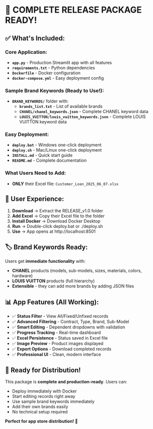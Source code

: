 # 🎉 COMPLETE RELEASE PACKAGE READY!

## ✅ What's Included:

### **Core Application:**
- **`app.py`** - Production Streamlit app with all features
- **`requirements.txt`** - Python dependencies
- **`Dockerfile`** - Docker configuration
- **`docker-compose.yml`** - Easy deployment config

### **Sample Brand Keywords (Ready to Use!):**
- **`BRAND_KEYWORDS/`** folder with:
  - **`brands_list.txt`** - List of available brands
  - **`CHANEL/chanel_keywords.json`** - Complete CHANEL keyword data
  - **`LOUIS_VUITTON/louis_vuitton_keywords.json`** - Complete LOUIS VUITTON keyword data

### **Easy Deployment:**
- **`deploy.bat`** - Windows one-click deployment
- **`deploy.sh`** - Mac/Linux one-click deployment
- **`INSTALL.md`** - Quick start guide
- **`README.md`** - Complete documentation

### **What Users Need to Add:**
- **ONLY** their Excel file: `Customer_Loan_2025_06_07.xlsx`

## 🚀 User Experience:

1. **Download** → Extract the RELEASE_v1.0 folder
2. **Add Excel** → Copy their Excel file to the folder
3. **Install Docker** → Download Docker Desktop
4. **Run** → Double-click deploy.bat or ./deploy.sh
5. **Use** → App opens at http://localhost:8501

## 🏷️ Brand Keywords Ready:

Users get **immediate functionality** with:
- **CHANEL** products (models, sub-models, sizes, materials, colors, hardware)
- **LOUIS VUITTON** products (full hierarchy)
- **Extensible** - they can add more brands by adding JSON files

## 📊 App Features (All Working):

- ✅ **Status Filter** - View All/Fixed/Unfixed records
- ✅ **Advanced Filtering** - Contract, Type, Brand, Sub-Model
- ✅ **Smart Editing** - Dependent dropdowns with validation
- ✅ **Progress Tracking** - Real-time dashboard
- ✅ **Excel Persistence** - Status saved in Excel file
- ✅ **Image Preview** - Product images displayed
- ✅ **Export Options** - Download completed records
- ✅ **Professional UI** - Clean, modern interface

## 🎯 Ready for Distribution!

This package is **complete and production-ready**. Users can:
- Deploy immediately with Docker
- Start editing records right away
- Use sample brand keywords immediately
- Add their own brands easily
- No technical setup required

**Perfect for app store distribution! 🏪**
